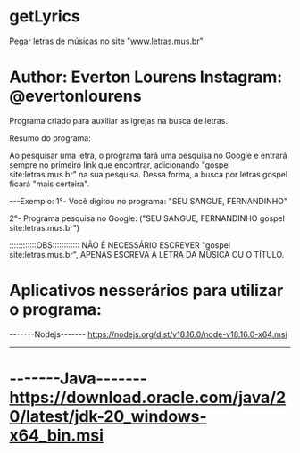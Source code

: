 # getLyrics
Pegar letras de músicas no site "www.letras.mus.br"


Author: Everton Lourens
Instagram: @evertonlourens
======================================================================
Programa criado para auxiliar as igrejas na busca de letras.

Resumo do programa:

Ao pesquisar uma letra, o programa fará uma pesquisa no
Google e entrará sempre no primeiro link que encontrar,
adicionando "gospel site:letras.mus.br" na sua pesquisa.
Dessa forma, a busca por letras gospel ficará "mais certeira".

---Exemplo:
1°- Você digitou no programa: "SEU SANGUE, FERNANDINHO"

2°- Programa pesquisa no Google:
("SEU SANGUE, FERNANDINHO gospel site:letras.mus.br")

::::::::::::OBS::::::::::::
NÃO É NECESSÁRIO ESCREVER "gospel site:letras.mus.br",
APENAS ESCREVA A LETRA DA MÚSICA OU O TÍTULO.

Aplicativos nesserários para utilizar o programa:
======================================================================
-------Nodejs-------
https://nodejs.org/dist/v18.16.0/node-v18.16.0-x64.msi
______________________________________________________________________
-------Java-------
https://download.oracle.com/java/20/latest/jdk-20_windows-x64_bin.msi
======================================================================
